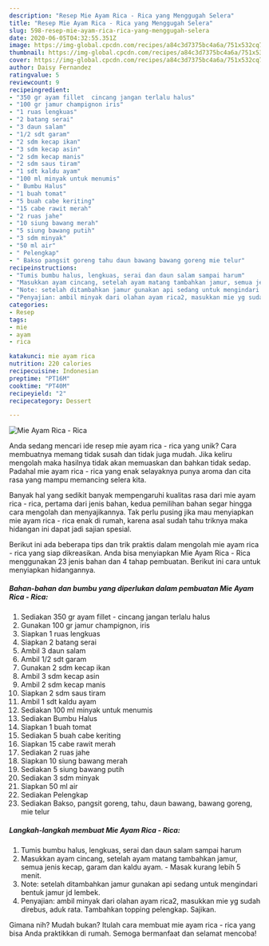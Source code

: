 ```yaml
---
description: "Resep Mie Ayam Rica - Rica yang Menggugah Selera"
title: "Resep Mie Ayam Rica - Rica yang Menggugah Selera"
slug: 598-resep-mie-ayam-rica-rica-yang-menggugah-selera
date: 2020-06-05T04:32:55.351Z
image: https://img-global.cpcdn.com/recipes/a84c3d7375bc4a6a/751x532cq70/mie-ayam-rica-rica-foto-resep-utama.jpg
thumbnail: https://img-global.cpcdn.com/recipes/a84c3d7375bc4a6a/751x532cq70/mie-ayam-rica-rica-foto-resep-utama.jpg
cover: https://img-global.cpcdn.com/recipes/a84c3d7375bc4a6a/751x532cq70/mie-ayam-rica-rica-foto-resep-utama.jpg
author: Daisy Fernandez
ratingvalue: 5
reviewcount: 9
recipeingredient:
- "350 gr ayam fillet  cincang jangan terlalu halus"
- "100 gr jamur champignon iris"
- "1 ruas lengkuas"
- "2 batang serai"
- "3 daun salam"
- "1/2 sdt garam"
- "2 sdm kecap ikan"
- "3 sdm kecap asin"
- "2 sdm kecap manis"
- "2 sdm saus tiram"
- "1 sdt kaldu ayam"
- "100 ml minyak untuk menumis"
- " Bumbu Halus"
- "1 buah tomat"
- "5 buah cabe keriting"
- "15 cabe rawit merah"
- "2 ruas jahe"
- "10 siung bawang merah"
- "5 siung bawang putih"
- "3 sdm minyak"
- "50 ml air"
- " Pelengkap"
- " Bakso pangsit goreng tahu daun bawang bawang goreng mie telur"
recipeinstructions:
- "Tumis bumbu halus, lengkuas, serai dan daun salam sampai harum"
- "Masukkan ayam cincang, setelah ayam matang tambahkan jamur, semua jenis kecap, garam dan kaldu ayam. Masak kurang lebih 5 menit."
- "Note: setelah ditambahkan jamur gunakan api sedang untuk mengindari bentuk jamur jd lembek."
- "Penyajian: ambil minyak dari olahan ayam rica2, masukkan mie yg sudah direbus, aduk rata. Tambahkan topping pelengkap. Sajikan."
categories:
- Resep
tags:
- mie
- ayam
- rica

katakunci: mie ayam rica 
nutrition: 220 calories
recipecuisine: Indonesian
preptime: "PT16M"
cooktime: "PT40M"
recipeyield: "2"
recipecategory: Dessert

---
```



![Mie Ayam Rica - Rica](https://img-global.cpcdn.com/recipes/a84c3d7375bc4a6a/751x532cq70/mie-ayam-rica-rica-foto-resep-utama.jpg)

Anda sedang mencari ide resep mie ayam rica - rica yang unik? Cara membuatnya memang tidak susah dan tidak juga mudah. Jika keliru mengolah maka hasilnya tidak akan memuaskan dan bahkan tidak sedap. Padahal mie ayam rica - rica yang enak selayaknya punya aroma dan cita rasa yang mampu memancing selera kita.



Banyak hal yang sedikit banyak mempengaruhi kualitas rasa dari mie ayam rica - rica, pertama dari jenis bahan, kedua pemilihan bahan segar hingga cara mengolah dan menyajikannya. Tak perlu pusing jika mau menyiapkan mie ayam rica - rica enak di rumah, karena asal sudah tahu triknya maka hidangan ini dapat jadi sajian spesial.


Berikut ini ada beberapa tips dan trik praktis dalam mengolah mie ayam rica - rica yang siap dikreasikan. Anda bisa menyiapkan Mie Ayam Rica - Rica menggunakan 23 jenis bahan dan 4 tahap pembuatan. Berikut ini cara untuk menyiapkan hidangannya.

<!--inarticleads1-->

##### Bahan-bahan dan bumbu yang diperlukan dalam pembuatan Mie Ayam Rica - Rica:

1. Sediakan 350 gr ayam fillet - cincang jangan terlalu halus
1. Gunakan 100 gr jamur champignon, iris
1. Siapkan 1 ruas lengkuas
1. Siapkan 2 batang serai
1. Ambil 3 daun salam
1. Ambil 1/2 sdt garam
1. Gunakan 2 sdm kecap ikan
1. Ambil 3 sdm kecap asin
1. Ambil 2 sdm kecap manis
1. Siapkan 2 sdm saus tiram
1. Ambil 1 sdt kaldu ayam
1. Sediakan 100 ml minyak untuk menumis
1. Sediakan  Bumbu Halus
1. Siapkan 1 buah tomat
1. Sediakan 5 buah cabe keriting
1. Siapkan 15 cabe rawit merah
1. Sediakan 2 ruas jahe
1. Siapkan 10 siung bawang merah
1. Sediakan 5 siung bawang putih
1. Sediakan 3 sdm minyak
1. Siapkan 50 ml air
1. Sediakan  Pelengkap
1. Sediakan  Bakso, pangsit goreng, tahu, daun bawang, bawang goreng, mie telur




<!--inarticleads2-->

##### Langkah-langkah membuat Mie Ayam Rica - Rica:

1. Tumis bumbu halus, lengkuas, serai dan daun salam sampai harum
1. Masukkan ayam cincang, setelah ayam matang tambahkan jamur, semua jenis kecap, garam dan kaldu ayam. - Masak kurang lebih 5 menit.
1. Note: setelah ditambahkan jamur gunakan api sedang untuk mengindari bentuk jamur jd lembek.
1. Penyajian: ambil minyak dari olahan ayam rica2, masukkan mie yg sudah direbus, aduk rata. Tambahkan topping pelengkap. Sajikan.




Gimana nih? Mudah bukan? Itulah cara membuat mie ayam rica - rica yang bisa Anda praktikkan di rumah. Semoga bermanfaat dan selamat mencoba!

